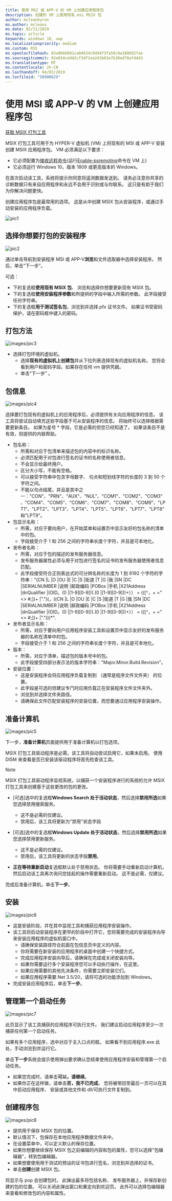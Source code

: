 ```yaml
---
title: 使用 MSI 或 APP-V 的 VM 上创建应用程序包
description: 创建的 VM 上使用现有.msi MSIX 包
author: mcleanbyron
ms.author: mcleans
ms.date: 02/11/2019
ms.topic: article
keywords: windows 10, uwp
ms.localizationpriority: medium
ms.custom: RS5
ms.openlocfilehash: 83a9666091ca04634c9494f3fa58c0a380692fae
ms.sourcegitcommit: 92e034ce942cf3df1ea243b03e7b38ed78af4d43
ms.translationtype: MT
ms.contentlocale: zh-CN
ms.lasthandoff: 04/03/2019
ms.locfileid: "58900629"
---
```

# <a name="create-an-application-package-with-msi-or-app-v-on-a-vm"></a>使用 MSI 或 APP-V 的 VM 上创建应用程序包

<div class="nextstepaction"><p><a class="x-hidden-focus" href="https://www.microsoft.com/en-us/p/msix-packaging-tool/9n5lw3jbcxkf" data-linktype="external">获取 MSIX 打包工具</a></p></div>

MSIX 打包工具可用于为 HYPER-V 虚拟机 (VM) 上将现有的 MSI 或 APP-V 安装创建 MSIX 应用程序包。 VM 必须满足以下要求：

- 它必须配置为[接收远程命令](https://docs.microsoft.com/windows-server/virtualization/hyper-v/manage/remotely-manage-hyper-v-hosts)(运行[Enable-psremoting](https://docs.microsoft.com/powershell/module/Microsoft.PowerShell.Core/Enable-PSRemoting?view=powershell-5.1)命令在 VM 上)
- 它必须运行 Windows 10，版本 1809 或更高版本的 Windows。

在首次启动该工具，系统将提示你同意将遥测数据发送到。 请务必注意你共享的诊断数据只有来自应用程序和永远不会用于识别或与你联系。 这只是有助于我们为你解决问题更快。

创建应用程序包是最常用的选项。 这是从中创建 MSIX 包从安装程序，或通过手动安装的应用程序负载。

![pic1](images/pic1.png)

## <a name="choose-the-installer-you-want-to-package"></a>选择你想要打包的安装程序

![pic2](images/pic2.png)

通过单击导航到安装程序 MSI 或 APP-V**浏览**和文件选取器中选择安装程序。 然后，单击“下一步”。

可选：
- 下的复选框**使用现有 MSIX 包**、 浏览和选择你想要更新现有 MSIX 包。
- 下的复选框**使用安装程序参数**和所提供的字段中输入所需的参数。 此字段接受任何字符串。
- 下的复选框**用于测试签名包**，浏览到并选择.pfx 证书文件。 如果证书受密码保护，请在密码框中键入的密码。

## <a name="packaging-method"></a>打包方法

![images/pic3](images/pic3.png)

- 选择打包环境的虚拟机。
  - 选择**现有的虚拟机上创建包**并从下拉列表选择现有的虚拟机名称。 您将会看到用户和密码字段，如果存在任何 vm 提供凭据。
  - 单击“下一步” 。

## <a name="package-information"></a>包信息

![images/pic4](images/pic4.png)

选择要打包现有的虚拟机上的应用程序后，必须提供有关向应用程序的信息。 该工具将尝试自动填充这些字段基于可从安装程序的信息。 将始终可以选择根据需要更新条目。 如果为星号 * 字段，它是必需的但您已经知道了。 如果该条目不是有效，则提供的内联帮助。
- 包名称：
    - 所需和对应于包清单来描述包的内容中的标识名称。
    - 必须匹配用于对包进行签名的证书的名称使用者信息。
    - 不会显示给最终用户。
    - 区分大小写，不能有空格。
    - 可以接受字符串中包含字母数字、 句点和短划线字符的长度的 3 到 50 个字符之间。
    - 不能以句点结尾，并且是其中之一："CON"、"PRN"、"AUX"、"NUL"、"COM1"、"COM2"、"COM3"、"COM4"、"COM5"、"COM6"、"COM7"、"COM8"、"COM9"、"LPT1"、"LPT2"、"LPT3"、"LPT4"、"LPT5"、"LPT6"、"LPT7"、"LPT8"和"LPT9"。
- 包显示名称：
    - 所需，对应于要向用户，在开始菜单和设置页中显示友好的包名称的清单中的包。
    - 字段接受介于 1 和 256 之间的字符串长度个字符，并且是可本地化。
- 发布者名称：
    - 所需，对应于包的描述的发布服务器信息。
    - 发布服务器属性必须与用于对包进行签名的证书的发布服务器使用者信息匹配。
    - 此字段接受符合正则表达式的可分辨名称的长度为 1 到 8192 个字符的字符串："(CN |L |O |OU |E |C |S |街道 |T |G |我 |SN |DC |SERIALNUMBER |说明 |邮政编码 |POBox |手机 |X21Address |dnQualifier |(OID。(0 |[1-9][0-9])(.(0 |[1-9][0-9]))+）） = (([^，+ ="<> #;])+ |".")(，((CN |L |O |OU |E |C |S |街道 |T |G |我 |SN |DC |SERIALNUMBER |说明 |邮政编码 |POBox |手机 |X21Address |dnQualifier |(OID。(0 |[1-9][0-9])(.(0 |[1-9][0-9]))+）） = (([^，+ ="<> #;])+ |".")))*".
- 发布者显示名称：
    - 所需，对应于要向用户应用程序安装工具和设置页中显示友好的发布服务器的名称在清单中的包。
    - 字段接受介于 1 和 256 之间的字符串长度个字符，并且是可本地化。
- 版本：
    - 所需，对应于清单，描述包的版本号中的包。
    - 此字段接受四部分表示法的版本字符串："Major.Minor.Build.Revision"。
- 安装位置：
    - 这是安装程序会将应用程序负载复制到 （通常是程序文件文件夹） 的位置。
    - 此字段是可选的但建议专门时应用负载正在安装程序文件文件夹外。
    - 浏览到并选择文件夹路径。
    - 请确保此文件匹配安装程序的安装位置，而您要通过应用程序安装操作。

## <a name="prepare-computer"></a>准备计算机

![images/pic5](images/pic5.png)

下一步，**准备计算机**页面提供用于准备计算机以打包选项。

MSIX 打包工具驱动程序是必需，该工具将自动尝试启用它，如果未启用。 使用 DISM 来查看是否已安装该驱动程序将首先检查该工具。

> [!NOTE]
> MSIX 打包工具驱动程序监视系统，以捕获一个安装程序进行的系统的允许 MSIX 打包工具来创建基于这些更改的包的更改。

- [可选]选中的复选框**Windows Search 处于活动状态**，然后选择**禁用所选**如果您选择禁用搜索服务。
    - 这不是必需的仅建议。
    - 禁用后，该工具将更新为"禁用"状态字段

- [可选]选中的复选框**Windows Update 处于活动状态**，然后选择**禁用所选**如果您选择禁用更新服务。
    - 这不是必需的仅建议。
    - 禁用后，该工具将更新的状态字段**禁用**。

- **正在等待重新启动**复选框默认处于禁用状态。 你将需要手动重新启动计算机，然后启动该工具再次询问您挂起的操作需要重新启动。 这不是必需，仅建议。

完成后准备计算机，单击**下一步**。

## <a name="installation"></a>安装

![images/pic6](images/pic6.png)

- 这是安装阶段，并在其中监视工具和捕获应用程序安装操作。
- 该工具将启动安装程序在更早的阶段中打开它，您将需要完成的安装程序向导来安装应用程序的虚拟机窗口中。
    - 请确保安装路径符合前面在包信息页中定义的内容。
    - 你将需要在新安装的应用程序的桌面中创建一个快捷方式。
    - 完成应用程序安装向导后，请确保在完成或关闭安装向导。
    - 如果你需要运行多个安装程序您可以手动执行操作，在这里。
    - 如果应用需要的其他先决条件，你需要立即安装它们。
    - 如果应用程序需要.Net 3.5/20，请将可选的功能添加到 Windows。
- 完成安装应用程序后，单击**下一步**。

## <a name="manage-first-launch-tasks"></a>管理第一个启动任务

![images/pic7](images/pic7.png)

此页显示了该工具捕获的应用程序可执行文件。 我们建议启动应用程序至少一次捕获任何第一个启动任务。

如果有多个应用程序，选中对应于主入口点的框。 如果看不到应用程序.exe 此处，手动浏览到并运行它。

单击**下一步**系统会提示使用弹出要求确认您结束使用应用程序安装和管理第一个启动任务。
- 如果您完成时，请单击**可以，请继续**。
- 如果你正在这样做，请单击**否，我不已完成**。 您将被带回至最后一页可以在其中启动应用程序、 安装或其他文件和 dll/可执行文件复制到。

## <a name="create-package"></a>创建程序包

![images/pic8](images/pic8.png)

- 提供用于保存 MSIX 包的位置。
- 默认情况下，包保存在本地应用程序数据文件夹中。
- 在设置菜单中，可以定义默认的保存位置。
- 如果你想要继续保存 MSIX 包之前编辑的内容和包的属性，您可以选择"包编辑器"，转到包编辑器。
- 如果想要使用用于测试的预设的证书包进行签名，浏览到并选择的证书。
- 单击**创建**创建 MSIX 包。

将显示与 pop 会创建包时。 此弹出最多将包括名称、 发布服务器上，并保存新创建的包的位置。 可以关闭此弹出窗口和重定向到欢迎页。 此外可以选择包编辑器来查看和修改包的内容和属性。
